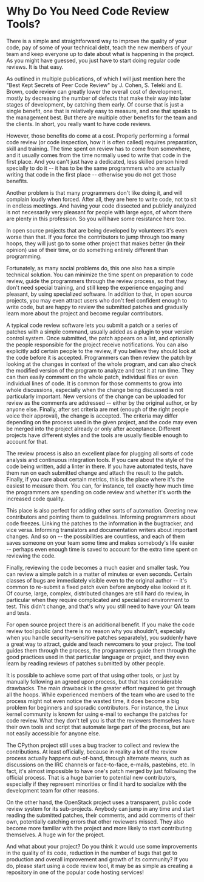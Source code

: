 # Why Do You Need Code Review Tools?

There is a simple and straightforward way to improve the quality of your code,
pay of some of your technical debt, teach the new members of your team and keep
everyone up to date about what is happening in the project. As you might have
guessed, you just have to start doing regular code reviews. It is that easy.

As outlined in multiple publications, of which I will just mention here the
"Best Kept Secrets of Peer Code Review" by J. Cohen, S. Teleki and E. Brown,
code review can greatly lower the overall cost of development, mostly by
decreasing the number of defects that make their way into later stages of
development, by catching them early. Of course that is just a single benefit,
one that is relatively easy to measure, and one that speaks to the management
best. But there are multiple other benefits for the team and the clients. In
short, you really want to have code reviews.

However, those benefits do come at a cost. Properly performing a formal code
review (or code inspection, how it is often called) requires preparation, skill
and training. The time spent on review has to come from somewhere, and it
usually comes from the time normally used to write that code in the first
place. And you can't just have a dedicated, less skilled person hired specially
to do it -- it has to be the same programmers who are actually writing that
code in the first place -- otherwise you do not get those benefits.

Another problem is that many programmers don't like doing it, and will complain
loudly when forced. After all, they are here to write code, not to sit in
endless meetings. And having your code dissected and publicly analyzed is not
necessarily very pleasant for people with large egos, of whom there are plenty
in this profession. So you will have some resistance here too.

In open source projects that are being developed by volunteers it's even worse
than that. If you force the contributors to jump through too many hoops, they
will just go to some other project that makes better (in their opinion) use of
their time, or do something entirely different than programming.

Fortunately, as many social problems do, this one also has a simple technical
solution. You can minimize the time spent on preparation to code review, guide
the programmers through the review process, so that they don't need special
training, and still keep the experience engaging and pleasant, by using
specialized software. In addition to that, in open source projects, you may
even attract users who don't feel confident enough to write code, but are happy
to review the submitted patches and gradually learn more about the project and
become regular contributors.

A typical code review software lets you submit a patch or a series of patches
with a simple command, usually added as a plugin to your version control
system. Once submitted, the patch appears on a list, and optionally the people
responsible for the project receive notifications. You can also explicitly add
certain people to the review, if you believe they should look at the code
before it is accepted. Programmers can then review the patch by looking at the
changes in context of the whole program, and can also check the modified
version of the program to analyze and test it at run time. They can then easily
comment on the whole patch, individual files or even individual lines of code.
It is common for those comments to grow into whole discussions, especially when
the change being discussed is not particularly important. New versions of the
change can be uploaded for review as the comments are addressed -- either by
the original author, or by anyone else. Finally, after set criteria are met
(enough of the right people voice their approval), the change is accepted. The
criteria may differ depending on the process used in the given project, and the
code may even be merged into the project already or only after acceptance.
Different projects have different styles and the tools are usually flexible
enough to account for that.

The review process is also an excellent place for plugging all sorts of code
analysis and continuous integration tools. If you care about the style of the
code being written, add a linter in there. If you have automated tests, have
them run on each submitted change and attach the result to the patch. Finally,
if you care about certain metrics, this is the place where it's the easiest to
measure them. You can, for instance, tell exactly how much time the programmers
are spending on code review and whether it's worth the increased code quality.

This place is also perfect for adding other sorts of automation. Greeting new
contributors and pointing them to guidelines. Informing programmers about code
freezes. Linking the patches to the information in the bugtracker, and vice
versa. Informing translators and documentation writers about important changes.
And so on -- the possibilities are countless, and each of them saves someone on
your team some time and makes somebody's life easier -- perhaps even enough
time is saved to account for the extra time spent on reviewing the code.

Finally, reviewing the code becomes a much easier and smaller task. You can
review a simple patch in a matter of minutes or even seconds. Certain classes
of bugs are immediately visible even to the original author -- it's common to
re-submit a fixed patch even before anybody else looked at it. Of course,
large, complex, distributed changes are still hard do review, in particular
when they require complicated and specialized environment to test. This didn't
change, and that's why you still need to have your QA team and tests.

For open source project there is an additional benefit. If you make the code
review tool public (and there is no reason why you shouldn't, especially when
you handle security-sensitive patches separately), you suddenly have a great
way to attract, guide and teach newcomers to your project. The tool guides them
through the process, the programmers guide them through the good practices used
in that particular language or project, and they even learn by reading reviews
of patches submitted by other people.

It is possible to achieve some part of that using other tools, or just by
manually following an agreed upon process, but that has considerable drawbacks.
The main drawback is the greater effort required to get through all the hoops.
While experienced members of the team who are used to the process might not
even notice the wasted time, it does become a big problem for beginners and
sporadic contributors. For instance, the Linux kernel community is known for
using e-mail to exchange the patches for code review. What they don't tell you
is that the reviewers themselves have their own tools and script that automate
large part of the process, but are not easily accessible for anyone else.

The CPython project still uses a bug tracker to collect and review the
contributions. At least officially, because in reality a lot of the review
process actually happens out-of-band, through alternate means, such as
discussions on the IRC channels or face-to-face, e-mails, pastebins, etc.  In
fact, it's almost impossible to have one's patch merged by just following the
official process. That is a huge barrier to potential new contributors,
especially if they represent minorities or find it hard to socialize with the
development team for other reasons.

On the other hand, the OpenStack project uses a transparent, public code review
system for its sub-projects. Anybody can jump in any time and start reading the
submitted patches, their comments, and add comments of their own, potentially
catching errors that other reviewers missed. They also become more familiar
with the project and more likely to start contributing themselves. A huge win
for the project.

And what about your project? Do you think it would use some improvements in the
quality of its code, reduction in the number of bugs that get to production and
overall improvement and growth of its community? If you do, please start using
a code review tool, it may be as simple as creating a repository in one of the
popular code hosting services!
